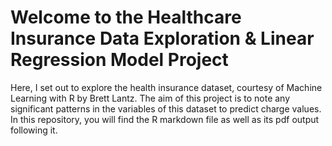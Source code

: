 # Welcome to the Healthcare Insurance Data Exploration & Linear Regression Model Project
Here, I set out to explore the health insurance dataset, courtesy of Machine Learning with R by Brett Lantz. The aim of this project is to note any significant patterns in the variables of this dataset to predict charge values. In this repository, you will find the R markdown file as well as its pdf output following it.
